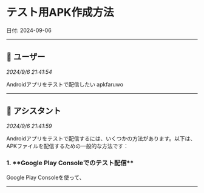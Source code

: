 # テスト用APK作成方法

日付: 2024-09-06

---

## 👤 ユーザー
*2024/9/6 21:41:54*

Androidアプリをテストで配信したい apkfaruwo

---

## 🤖 アシスタント
*2024/9/6 21:41:59*

Androidアプリをテストで配信するには、いくつかの方法があります。以下は、APKファイルを配信するための一般的な方法です：

### 1. \*\*Google Play Consoleでのテスト配信\*\*
Google Play Consoleを使って、

---
